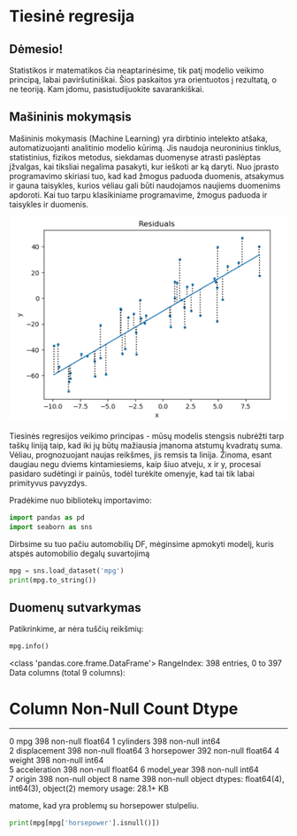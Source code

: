 # Tiesinė regresija
## Dėmesio!
Statistikos ir matematikos čia neaptarinėsime, tik patį modelio veikimo principą, labai paviršutiniškai. Šios paskaitos yra orientuotos į rezultatą, o ne teoriją. Kam įdomu, pasistudijuokite savarankiškai.

## Mašininis mokymąsis
Mašininis mokymasis (Machine Learning) yra dirbtinio intelekto atšaka, automatizuojanti analitinio modelio kūrimą. Jis naudoja neuroninius tinklus, statistinius, fizikos metodus, siekdamas duomenyse atrasti paslėptas įžvalgas, kai tiksliai negalima pasakyti, kur ieškoti ar ką daryti. Nuo įprasto programavimo skiriasi tuo, kad kad žmogus paduoda duomenis, atsakymus ir gauna taisykles, kurios vėliau gali būti naudojamos naujiems duomenims apdoroti. Kai tuo tarpu klasikiniame programavime, žmogus paduoda ir taisykles ir duomenis.

![](https://github.com/StasysC/Python-2lvl/blob/master/Python/residuals.png)

Tiesinės regresijos veikimo principas - mūsų modelis stengsis nubrėžti tarp taškų liniją taip, kad iki jų būtų mažiausia įmanoma atstumų kvadratų suma. Vėliau, prognozuojant naujas reikšmes, jis remsis ta linija. Žinoma, esant daugiau negu dviems kintamiesiems, kaip šiuo atveju, x ir y, procesai pasidaro sudėtingi ir painūs, todėl turėkite omenyje, kad tai tik labai primityvus pavyzdys.

Pradėkime nuo bibliotekų importavimo:

```python
import pandas as pd
import seaborn as sns
```

Dirbsime su tuo pačiu automobilių DF, mėginsime apmokyti modelį, kuris atspės automobilio degalų suvartojimą

```python
mpg = sns.load_dataset('mpg')
print(mpg.to_string())
```
## Duomenų sutvarkymas
Patikrinkime, ar nėra tuščių reikšmių:
```python
mpg.info()
```
<class 'pandas.core.frame.DataFrame'>
RangeIndex: 398 entries, 0 to 397
Data columns (total 9 columns):
 #   Column        Non-Null Count  Dtype  
---  ------        --------------  -----  
 0   mpg           398 non-null    float64
 1   cylinders     398 non-null    int64  
 2   displacement  398 non-null    float64
 3   horsepower    392 non-null    float64
 4   weight        398 non-null    int64  
 5   acceleration  398 non-null    float64
 6   model_year    398 non-null    int64  
 7   origin        398 non-null    object 
 8   name          398 non-null    object 
dtypes: float64(4), int64(3), object(2)
memory usage: 28.1+ KB

matome, kad yra problemų su horsepower stulpeliu.
```python
print(mpg[mpg['horsepower'].isnull()])
```

